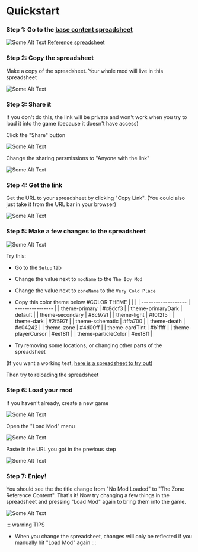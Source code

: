 # Quickstart
### Step 1: Go to the [base content spreadsheet](https://docs.google.com/spreadsheets/d/1BS4btC1UNcmz3orID6nz_AM2BFF9685I0EcfTtpwb14/edit#gid=1867446837)
![Some Alt Text](../images/mods/basecontent.png)
[Reference spreadsheet](https://docs.google.com/spreadsheets/d/1BS4btC1UNcmz3orID6nz_AM2BFF9685I0EcfTtpwb14/edit#gid=1867446837)

### Step 2: Copy the spreadsheet
Make a copy of the spreadsheet. Your whole mod will live in this spreadsheet

![Some Alt Text](../images/mods/copy.png)

### Step 3: Share it
If you don't do this, the link will be private and won't work when you try to load it into the game (because it doesn't have access)

Click the "Share" button

![Some Alt Text](../images/mods/share.png)

Change the sharing persmissions to "Anyone with the link"

![Some Alt Text](../images/mods/getLinkBefore.png)

### Step 4: Get the link
Get the URL to your spreadsheet by clicking "Copy Link". (You could also just take it from the URL bar in your browser)

![Some Alt Text](../images/mods/getLinkAfter.png)


### Step 5: Make a few changes to the spreadsheet
![Some Alt Text](../images/mods/firstEdit.gif)

Try this:
* Go to the `Setup` tab
* Change the value next to `modName` to the `The Icy Mod`
* Change the value next to `zoneName` to the `Very Cold Place`
* Copy this color theme below #COLOR THEME
  |                     |                  |
  | ------------------- | ---------------- |
  | theme-primary       | #c8dcf3 |
  | theme-primaryDark   | default |
  | theme-secondary     | #8c97a1 |
  | theme-light         | #f0f2f5 |
  | theme-dark          | #2f597f |
  | theme-schematic     | #ffa700 |
  | theme-death         | #c04242 |
  | theme-zone          | #4d00ff |
  | theme-cardTint      | #b1ffff |
  | theme-playerCursor  | #eef8ff |
  | theme-particleColor | #eef8ff |

* Try removing some locations, or changing other parts of the spreadsheet

(If you want a working test, [here is a spreadsheet to try out](https://docs.google.com/spreadsheets/d/1SAbXX0dpm8466eg_3VPZWia17RvS8maNyt5JyVTC6w0/edit#gid=753412363))

Then try to reloading the spreadsheet
<br>


### Step 6: Load your mod

If you haven't already, create a new game

![Some Alt Text](../images/mods/createNewGame.png)

Open the "Load Mod" menu

![Some Alt Text](../images/mods/loadMod.png)

Paste in the URL you got in the previous step

![Some Alt Text](../images/mods/enterUrl.png)

### Step 7: Enjoy!

You should see the the title change from "No Mod Loaded" to "The Zone Reference Content". That's it! Now try changing a few things in the spreadsheet and pressing "Load Mod" again to bring them into the game.

![Some Alt Text](../images/mods/modLoaded.png)

::: warning TIPS
* When you change the spreadsheet, changes will only be reflected if you manually hit "Load Mod" again
:::